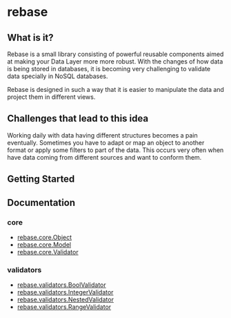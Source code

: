 # rebase


## What is it?
Rebase is a small library consisting of powerful reusable components aimed at making your Data Layer more more robust. With the changes of how data is being stored in databases, it is becoming very challenging to validate data specially in NoSQL databases.

Rebase is designed in such a way that it is easier to manipulate the data and project them in different views.


## Challenges that lead to this idea
Working daily with data having different structures becomes a pain eventually. Sometimes you have to adapt or map an object to another format or apply some filters to part of the data. This occurs very often when have data coming from different sources and want to conform them.

## Getting Started

## Documentation

### core
 - [rebase.core.Object](docs/core/object.md)
 - [rebase.core.Model](docs/core/model.md)
 - [rebase.core.Validator](docs/core/validator.md)
### validators
 - [rebase.validators.BoolValidator](docs/validators/bool_validator.md)
 - [rebase.validators.IntegerValidator](docs/validators/integer_validator.md)
 - [rebase.validators.NestedValidator](docs/validators/nested_validator.md)
 - [rebase.validators.RangeValidator](docs/validators/range_validator.md)
